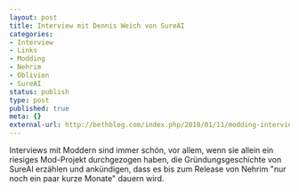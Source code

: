 ```yaml
---
layout: post
title: Interview mit Dennis Weich von SureAI
categories:
- Interview
- Links
- Modding
- Nehrim
- Oblivion
- SureAI
status: publish
type: post
published: true
meta: {}
external-url: http://bethblog.com/index.php/2010/01/11/modding-interview-cube-experimentals-dennis-weich/
---
```

Interviews mit Moddern sind immer schön, vor allem, wenn sie allein ein riesiges Mod-Projekt durchgezogen haben, die Gründungsgeschichte von SureAI erzählen und ankündigen, dass es bis zum Release von Nehrim "nur noch ein paar kurze Monate" dauern wird.
